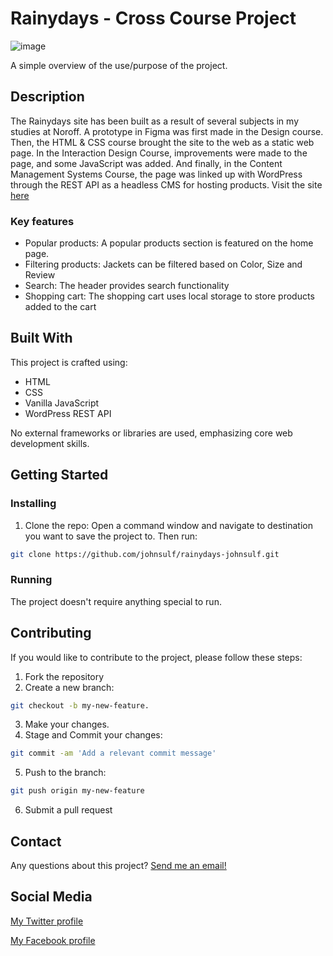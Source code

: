 # Rainydays - Cross Course Project

![image](https://erlendjohnsen.com/assets/images/portfolio.jpg)

A simple overview of the use/purpose of the project.

## Description

The Rainydays site has been built as a result of several subjects in my studies at Noroff. A prototype in Figma was first made in the Design course. Then, the HTML & CSS course brought the site to the web as a static web page. In the Interaction Design Course, improvements were made to the page, and some JavaScript was added. And finally, in the Content Management Systems Course, the page was linked up with WordPress through the REST API as a headless CMS for hosting products. Visit the site [here](https://raindydaysej.netlify.app/)

### Key features

- Popular products: A popular products section is featured on the home page.
- Filtering products: Jackets can be filtered based on Color, Size and Review
- Search: The header provides search functionality
- Shopping cart: The shopping cart uses local storage to store products added to the cart

## Built With

This project is crafted using:

- HTML
- CSS
- Vanilla JavaScript
- WordPress REST API

No external frameworks or libraries are used, emphasizing core web development skills.

## Getting Started

### Installing

1. Clone the repo:
Open a command window and navigate to destination you want to save the project to. Then run:
```bash
git clone https://github.com/johnsulf/rainydays-johnsulf.git
```

### Running

The project doesn't require anything special to run.

## Contributing

If you would like to contribute to the project, please follow these steps:

1. Fork the repository
2. Create a new branch:
```bash
git checkout -b my-new-feature.
```
3. Make your changes.
4. Stage and Commit your changes:
```bash
git commit -am 'Add a relevant commit message'
```
5. Push to the branch:
```bash
git push origin my-new-feature
```
6. Submit a pull request

## Contact

Any questions about this project? [Send me an email!](mailto:erlendjohns@gmail.com?subject=Rainydays%20repo%20inquiry&body=Hi%20Erlend,%0A%0A)

## Social Media

[My Twitter profile](https://twitter.com/johnsulf)

[My Facebook profile](https://www.facebook.com/johnsulf)
